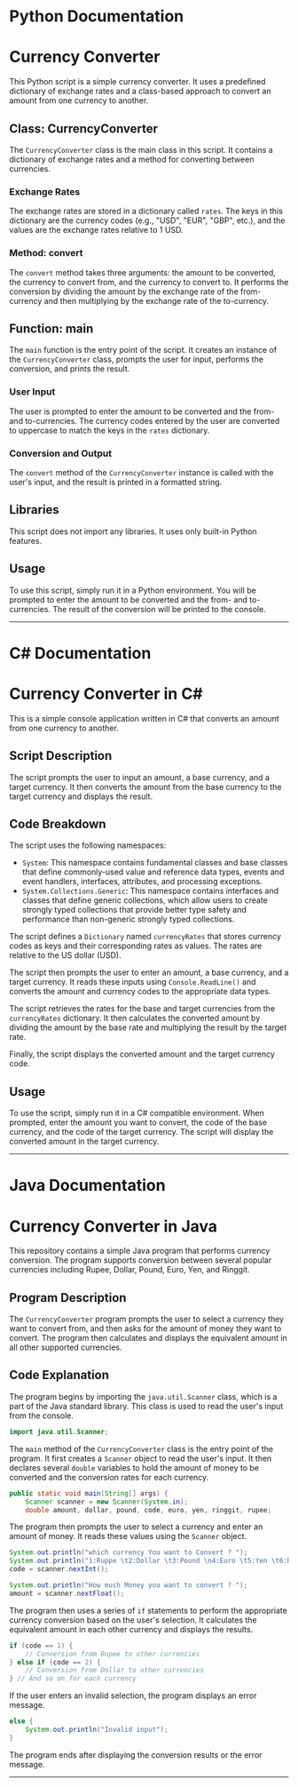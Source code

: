 # Python Documentation

# Currency Converter

This Python script is a simple currency converter. It uses a predefined dictionary of exchange rates and a class-based approach to convert an amount from one currency to another.

## Class: CurrencyConverter

The `CurrencyConverter` class is the main class in this script. It contains a dictionary of exchange rates and a method for converting between currencies.

### Exchange Rates

The exchange rates are stored in a dictionary called `rates`. The keys in this dictionary are the currency codes (e.g., "USD", "EUR", "GBP", etc.), and the values are the exchange rates relative to 1 USD.

### Method: convert

The `convert` method takes three arguments: the amount to be converted, the currency to convert from, and the currency to convert to. It performs the conversion by dividing the amount by the exchange rate of the from-currency and then multiplying by the exchange rate of the to-currency.

## Function: main

The `main` function is the entry point of the script. It creates an instance of the `CurrencyConverter` class, prompts the user for input, performs the conversion, and prints the result.

### User Input

The user is prompted to enter the amount to be converted and the from- and to-currencies. The currency codes entered by the user are converted to uppercase to match the keys in the `rates` dictionary.

### Conversion and Output

The `convert` method of the `CurrencyConverter` instance is called with the user's input, and the result is printed in a formatted string.

## Libraries

This script does not import any libraries. It uses only built-in Python features.

## Usage

To use this script, simply run it in a Python environment. You will be prompted to enter the amount to be converted and the from- and to-currencies. The result of the conversion will be printed to the console.

---

# C# Documentation

# Currency Converter in C#

This is a simple console application written in C# that converts an amount from one currency to another.

## Script Description

The script prompts the user to input an amount, a base currency, and a target currency. It then converts the amount from the base currency to the target currency and displays the result.

## Code Breakdown

The script uses the following namespaces:

- `System`: This namespace contains fundamental classes and base classes that define commonly-used value and reference data types, events and event handlers, interfaces, attributes, and processing exceptions.
- `System.Collections.Generic`: This namespace contains interfaces and classes that define generic collections, which allow users to create strongly typed collections that provide better type safety and performance than non-generic strongly typed collections.

The script defines a `Dictionary` named `currencyRates` that stores currency codes as keys and their corresponding rates as values. The rates are relative to the US dollar (USD).

The script then prompts the user to enter an amount, a base currency, and a target currency. It reads these inputs using `Console.ReadLine()` and converts the amount and currency codes to the appropriate data types.

The script retrieves the rates for the base and target currencies from the `currencyRates` dictionary. It then calculates the converted amount by dividing the amount by the base rate and multiplying the result by the target rate.

Finally, the script displays the converted amount and the target currency code.

## Usage

To use the script, simply run it in a C# compatible environment. When prompted, enter the amount you want to convert, the code of the base currency, and the code of the target currency. The script will display the converted amount in the target currency.

---

# Java Documentation

# Currency Converter in Java

This repository contains a simple Java program that performs currency conversion. The program supports conversion between several popular currencies including Rupee, Dollar, Pound, Euro, Yen, and Ringgit.

## Program Description

The `CurrencyConverter` program prompts the user to select a currency they want to convert from, and then asks for the amount of money they want to convert. The program then calculates and displays the equivalent amount in all other supported currencies.

## Code Explanation

The program begins by importing the `java.util.Scanner` class, which is a part of the Java standard library. This class is used to read the user's input from the console.

```java
import java.util.Scanner;
```

The `main` method of the `CurrencyConverter` class is the entry point of the program. It first creates a `Scanner` object to read the user's input. It then declares several `double` variables to hold the amount of money to be converted and the conversion rates for each currency.

```java
public static void main(String[] args) {
    Scanner scanner = new Scanner(System.in);
    double amount, dollar, pound, code, euro, yen, ringgit, rupee;
```

The program then prompts the user to select a currency and enter an amount of money. It reads these values using the `Scanner` object.

```java
System.out.println("which currency You want to Convert ? ");
System.out.println("1:Ruppe \t2:Dollar \t3:Pound \n4:Euro \t5:Yen \t6:Ringgit ");
code = scanner.nextInt();

System.out.println("How much Money you want to convert ? ");
amount = scanner.nextFloat();
```

The program then uses a series of `if` statements to perform the appropriate currency conversion based on the user's selection. It calculates the equivalent amount in each other currency and displays the results.

```java
if (code == 1) {
    // Conversion from Rupee to other currencies
} else if (code == 2) {
    // Conversion from Dollar to other currencies
} // And so on for each currency
```

If the user enters an invalid selection, the program displays an error message.

```java
else {
    System.out.println("Invalid input");
}
```

The program ends after displaying the conversion results or the error message.

---
